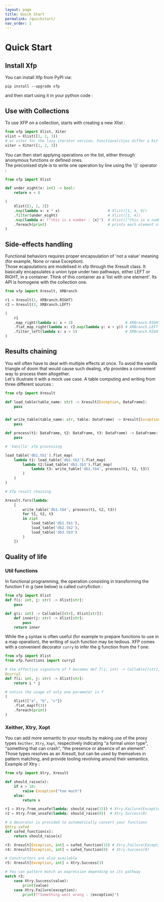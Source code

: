```yaml
---
layout: page
title: Quick Start
permalink: /quickstart/
nav_order: 1
---
```


<h1 style="font-weight: bold">Quick Start</h1>

<h2>Install Xfp</h2>

You can install Xfp from PyPI via:
```shell
pip install --upgrade xfp
```

and then start using it in your python code : 

## Use with Collections

To use XFP on a collection, starts with creating a new Xlist :
```python
from xfp import Xlist, Xiter
xlist = Xlist([1, 2, 3])
# or xiter for the lazy iterator version. Functionalities differ a bit however
xiter = Xiter([1, 2, 3])
```

You can then start applying operations on the list, either through anonymous functions or defined ones.  
The  preconised style is to write one operation by line using the '()' operator :

```python
from xfp import Xlist

def under_eight(x: int) -> bool:
    return x < 8

(
    Xlist([1, 2, 3])
    .map(lambda x: x * x)                      # Xlist([1, 4, 9])
    .filter(under_eight)                       # Xlist([1, 4])
    .map(lambda x: f"this is a number : {x}")  # Xlist(["this is a number : 1", "this is a number : 4"])
    .foreach(print)                            # prints each element of the list, return None
)
```

## Side-effects handling

Functional behaviors requires proper encapsulation of 'not a value' meaning (for example, None or raise Exception).  
Those ecapsulations are modelised in xfp through the Xresult class. It basically encapsulates a union type under two pathways, either LEFT or RIGHT, in a container. Think of this container as a 'list with one element'. Its API is homogene with the collection one.
```python
from xfp import Xresult, XRBranch

r1 = Xresult(1, XRBranch.RIGHT)
r2 = Xresult(3, XRBranch.LEFT)

(
    r1
    .map_right(lambda x: x + 3)                        # XRBranch.RIGHT : 4
    .flat_map_right(lambda x: r2.map(lambda y: x + y)) # XRBranch.LEFT : 3
    .filter_left(lambda x: x > 5)                      # XRBranch.RIGHT : XresultError(...)
)
```

## Results chaining

You will often have to deal with multiple effects at once. To avoid the vanilla triangle of doom that would cause such dealing, xfp provides a convenient way to process them altogether.  
Let's illustrate it with a mock use case. A table computing and writing from three different sources : 

```python
from xfp import Xresult

def load_table(table_name: str) -> Xresult[Exception, DataFrame]:
    pass


def write_table(table_name: str, table: DataFrame) -> Xresult[Exception, None]:
    pass

def process(t1: DataFrame, t2: DataFrame, t3: DataFrame) -> DataFrame:
    pass

# 'Vanilla' xfp processing

load_table('db1.tb1').flat_map(
    lambda t1: load_table('db2.tb2').flat_map(
        lambda t2:load_table('db3.tb3').flat_map(
            lambda t3: write_table('db1.tb4', process(t1, t2, t3))
        )
    )
)

# Xfp result chaining

Xresult.fors(lambda:
    [
        write_table('db1.tb4', process(t1, t2, t3))
        for t1, t2, t3
        in zip(
            load_table('db1.tb1'),
            load_table('db2.tb2'),
            load_table('db3.tb3')
        )
    ])

```

## Quality of life

### Util functions

In functional programming, the operation consisting in transforming the function f in g (see below) is called curryfiction : 
```python
from xfp import Xlist
def f(i: int, j: str) -> Xlist[str]:
    pass

def g(i: int) -> Callable[[str], Xlist[str]]:
    def inner(j: str) -> Xlist[str]:
        pass
    return inner
```

While the `g` syntax is often useful (for example to prepare functions to use in a map operation), the writing of such function may be tedious.
XFP comes with a convenient decorator `curry` to infer the g function from the f one:

```python
from xfp import Xlist
from xfp.functions import curry2

# the effective signature of f becomes def f(i: int) -> Callable[[str], Xlist[str]]
@curry2
def f(i: int, j: str) -> Xlist[str]:
    return i * j

# notice the usage of only one parameter in f
(
    Xlist(["a", "b", "c"])
    .flat_map(f(3))
    .foreach(print)
)
```

### Xeither, Xtry, Xopt

You can add more semantic to your results by making use of the proxy types `Xeither`, `Xtry`, `Xopt`, respectively indicating "a formal union type", "something that can crash", "the presence or absence of an element".  
Those types resolves as an Xresult, but can be used by themselves in pattern matching, and provide tooling revolving around their semantics. Example of Xtry :

```python
from xfp import Xtry, Xresult

def should_raise(x):
    if x > 10:
        raise Exception("too much")
    else:
        return x

r1 = Xtry.from_unsafe(lambda: should_raise(15)) # Xtry.Failure(Exception("too much"))
r2 = Xtry.from_unsafe(lambda: should_raise(8))  # Xtry.Success(8)

# a decorator is provided to automatically convert your functions
@Xtry.safed
def safed_function(x):
    return should_raise(x)

r3: Xresult[Exception, int] = safed_function(15) # Xtry.Failure(Exception("too much"))
r4: Xresult[Exception, int] = safed_function(8)  # Xtry.Success(8)

# Constructors are also available
r5: Xresult[Exception, int] = Xtry.Success(3)

# You can pattern match an expression depending on its pathway
match r3:
    case Xtry.Success(value):
        print(value)
    case Xtry.Failure(exception):
        print(f"Something went wrong : {exception}")
```
